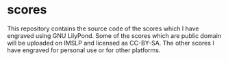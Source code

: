 # scores
This repository contains the source code of the scores which I have engraved using GNU LilyPond. Some of the scores which are public domain will be uploaded on IMSLP and licensed as CC-BY-SA. The other scores I have engraved for personal use or for other platforms.

